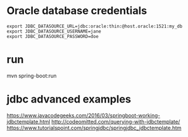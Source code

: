 # Oracle database credentials

```
export JDBC_DATASOURCE_URL=jdbc:oracle:thin:@host.oracle:1521:my_db
export JDBC_DATASOURCE_USERNAME=jane
export JDBC_DATASOURCE_PASSWORD=doe
```

# run

mvn spring-boot:run


# jdbc advanced examples

https://www.javacodegeeks.com/2016/03/springboot-working-jdbctemplate.html
http://codeomitted.com/querying-with-jdbctemplate/
https://www.tutorialspoint.com/springjdbc/springjdbc_jdbctemplate.htm

